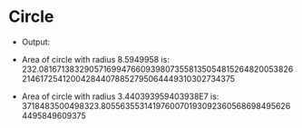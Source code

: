 # Circle
- Output:

- Area of circle with radius 8.5949958 is: 
232.081671383290571699476609398073558135054815264820053826214617254120042844078852795064449310302734375

- Area of circle with radius 3.440393959403938E7 is: 
3718483500498323.80556355314197600701930923605686984956264495849609375
